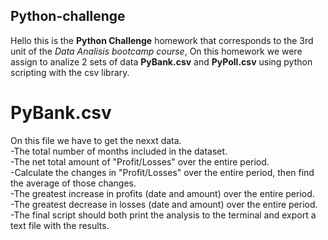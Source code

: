## Python-challenge
Hello this is the **Python Challenge** homework that corresponds to the 3rd unit of the _Data Analisis bootcamp course_, On this homework we were assign to analize 2 sets of data **PyBank.csv** and **PyPoll.csv** using python scripting with the csv library. 

# PyBank.csv
On this file we have to get the nexxt data.  
-The total number of months included in the dataset.  
-The net total amount of "Profit/Losses" over the entire period.  
-Calculate the changes in "Profit/Losses" over the entire period, then find the average of those changes.  
-The greatest increase in profits (date and amount) over the entire period.  
-The greatest decrease in losses (date and amount) over the entire period.  
-The final script should both print the analysis to the terminal and export a text file with the results.  
